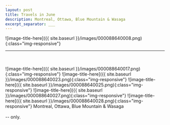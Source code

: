 ```yaml
---
layout: post
title: Travels in June
description: Montreal, Ottawa, Blue Mountain & Wasaga
excerpt_separator: ___
---
```

  ![image-title-here]({{ site.baseurl }}/images/000088640008.png){:class="img-responsive"}
  ___
  <br/>
  <br/>
  ![image-title-here]({{ site.baseurl }}/images/000088640017.png){:class="img-responsive"}
  ![image-title-here]({{ site.baseurl }}/images/000088640023.png){:class="img-responsive"}
  ![image-title-here]({{ site.baseurl }}/images/000088640025.png){:class="img-responsive"}
  ![image-title-here]({{ site.baseurl }}/images/000088640027.png){:class="img-responsive"}
  ![image-title-here]({{ site.baseurl }}/images/000088640028.png){:class="img-responsive"}
  Montreal, Ottawa, Blue Mountain & Wasaga
  <br/>
  <br/>
  -- only.
